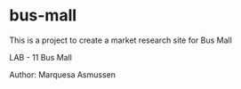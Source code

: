# bus-mall
This is a project to create a market research site for Bus Mall

LAB - 11
Bus Mall
<!-- I build an app with a direct and powerful purpose. It does all of the things that it accomplishes well. I should describe the purpose and functionality so those that visit my README understand the app-->

Author: Marquesa Asmussen
<!-- Links and Resources -->
<!-- submission PR -->
<!-- Any Links you used as reference -->
<!-- Reflections and Comments -->
<!-- Consider including the answers to your daily journal and submission questions here
This is also a good place to reflect on the tools and resources used and learned -->

